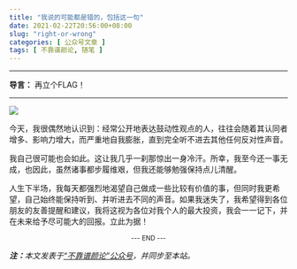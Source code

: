 ```yaml
---
title: "我说的可能都是错的，包括这一句"
date: 2021-02-22T20:56:00+08:00
slug: "right-or-wrong"
categories: [ 公众号文章 ]
tags: [ 不靠谱颜论, 随笔 ]
---
```


---

**导言：** 再立个FLAG！

---

<img src="images/2021-02-22/cover.png" style="max-width:400px"/>

今天，我很偶然地认识到：经常公开地表达鼓动性观点的人，往往会随着其认同者增多、影响力增大，而严重地自我膨胀，直到完全听不进去其他任何反对性声音。

我自己很可能也会如此。这让我几乎一刹那惊出一身冷汗。所幸，我至今还一事无成，也因此，虽然诸事都步履维艰，但我还能够勉强保持点儿清醒。

人生下半场，我每天都强烈地渴望自己做成一些比较有价值的事，但同时我更希望，自己始终能保持听到、并听进去不同的声音。如果我迷失了，我希望得到各位朋友的友善提醒和建议，我将这视为各位对我个人的最大投资，我会一一记下，并在未来给予尽可能大的回报。立此为据！

<center><small>--- END ---</small></center>

<i><b>注：</b>本文发表于[“不靠谱颜论”公众号](https://mp.weixin.qq.com/s/hYiHJiyBCNX8xoOuNmY2sQ)，并同步至本站。</i>
